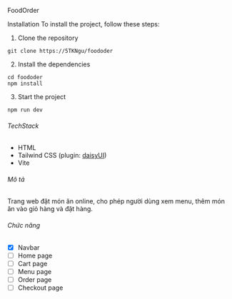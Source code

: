 FoodOrder

Installation
To install the project, follow these steps:

1. Clone the repository
```
git clone https://5TKNgu/foododer
```

2. Install the dependencies
```
cd foododer
npm install
```

3. Start the project
```
npm run dev
```

###### TechStack
- HTML
- Tailwind CSS (plugin: [daisyUI](https://daisyui.com/))
- Vite


###### Mô tả
Trang web đặt món ăn online, cho phép người dùng xem menu, thêm món ăn vào giỏ hàng và đặt hàng.

###### Chức năng
- [x] Navbar
- [ ] Home page
- [ ] Cart page
- [ ] Menu page
- [ ] Order page
- [ ] Checkout page
